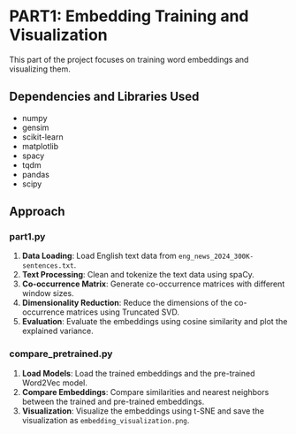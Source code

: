 # PART1: Embedding Training and Visualization

This part of the project focuses on training word embeddings and visualizing them.

## Dependencies and Libraries Used

- numpy
- gensim
- scikit-learn
- matplotlib
- spacy
- tqdm
- pandas
- scipy

## Approach

### part1.py

1. **Data Loading**: Load English text data from `eng_news_2024_300K-sentences.txt`.
2. **Text Processing**: Clean and tokenize the text data using spaCy.
3. **Co-occurrence Matrix**: Generate co-occurrence matrices with different window sizes.
4. **Dimensionality Reduction**: Reduce the dimensions of the co-occurrence matrices using Truncated SVD.
5. **Evaluation**: Evaluate the embeddings using cosine similarity and plot the explained variance.

### compare_pretrained.py

1. **Load Models**: Load the trained embeddings and the pre-trained Word2Vec model.
2. **Compare Embeddings**: Compare similarities and nearest neighbors between the trained and pre-trained embeddings.
3. **Visualization**: Visualize the embeddings using t-SNE and save the visualization as `embedding_visualization.png`.